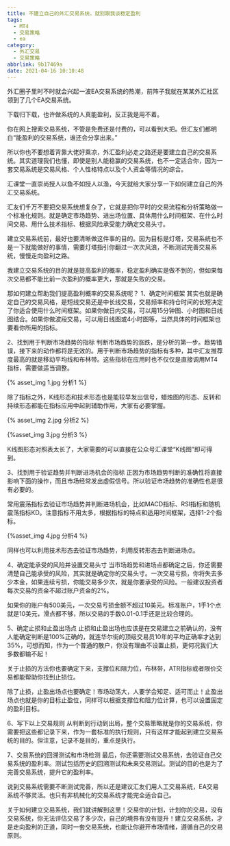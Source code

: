 ```yaml
---
title: 不建立自己的外汇交易系统，就别跟我谈稳定盈利
tags:
  - MT4
  - 交易策略
  - ea
category:
  - 外汇交易
  - 交易策略
abbrlink: 9b17469a
date: 2021-04-16 10:10:48
---
```


外汇圈子里时不时就会兴起一波EA交易系统的热潮，前阵子我就在某某外汇社区领到了几个EA交易系统。

下载归下载，也许做系统的人真能盈利，反正我是用不着。

你在网上搜索交易系统，不管是免费还是付费的，可以看到大把。但汇友们都明白“能盈利的交易系统，谁还会分享出来。”
<!--more-->
所以你也不要想着背靠大佬好乘凉，外汇盈利必走之路还是要建立自己的交易系统。其实道理我们也懂，即使是别人能稳赢的交易系统，也不一定适合你，因为一套交易系统是交易风格、个人性格特点以及个人资金等情况的综合。

汇课堂一直崇尚授人以鱼不如授人以渔，今天就给大家分享一下如何建立自己的外汇交易系统。

汇友们千万不要把交易系统想复杂了，它就是把你平时的交易流程和分析策略做一个标准化规则。就是确定市场趋势、进出场位置、具体用什么时间框架、在什么时间交易、用什么技术指标、根据风险承受能力确定交易头寸。

建立交易系统前，最好也要清晰做这件事的目的。因为目标是灯塔，交易系统也不是一下就能做好的事情，需要灯塔指引你翻过一次次风浪，不断测试完善交易系统，慢慢走向盈利之路。

我建立交易系统的目的就是提高盈利的概率，稳定盈利确实是做不到的，但如果每次交易都不能比前一次盈利的概率更大，那就是失败的交易。

那如何建立帮助我们提高盈利概率的交易系统呢？
1、确定时间框架
其实也就是确定自己的交易风格，是短线交易还是中长线交易，交易频率和持仓时间的长短决定了你适合使用什么时间框架。如果你做日内交易，可以用15分钟图、小时图和日线图结合。如果你做波段交易，可以用日线图或4小时图等，当然具体的时间框架也要看你所用的指标。

2、找到用于判断市场趋势的指标
判断市场趋势的涨跌，是分析的第一步。趋势错误，接下来的动作都将是无效的。用于判断市场趋势的指标有多种，其中汇友推荐度最高的就是移动平均线和布林带。这些指标在应用时也不仅仅是直接调用MT4指标，需要做适当调整。


{% asset_img 1.jpg 分析1 %}

除了指标之外，K线形态和技术形态也是能较早发出信号，蜡烛图的形态、反转和持续形态都能在指标应用中起到辅助作用，大家有必要掌握。


{% asset_img 2.jpg 分析2 %}


{%asset_img 3.jpg 分析3 %}

K线图形态对照表太长了，大家需要的可以直接在公众号汇课堂“K线图”即可得到。

3、找到用于验证趋势并判断进场机会的指标
正因为市场趋势判断的准确性将直接影响下面的操作，而且市场经常发出虚假信号。所以验证市场趋势的准确性也是很有必要的。

常用震荡指标去验证市场趋势并判断进场机会，比如MACD指标、RSI指标和随机震荡指标KD。注意指标不用太多，根据指标的特点和适用时间框架，选择1-2个指标。


{%asset_img 4.jpg 分析4 %}

同样也可以利用技术形态去验证市场趋势，利用反转形态去判断进场点。

4、确定能承受的风险并设置交易头寸
当市场趋势和进场点都确定之后，你还需要清楚自己能承受的风险，其实就是确定你的交易头寸。一次交易亏损，你将失去多少本金，如果连续亏损，你能交易多少次，就是你要承受的风险。一般建议投资者每次交易的资金不超过账户资金的2%。

如果你的账户有500美元，一次交易亏损金额不超过10美元。标准账户，1手1个点就是10美元，滑点都不够，所以交易的手数0.01-0.1手还是比较合理的。

5、确定止损和止盈出场点
止损和止盈出场也应该是在交易建立之前确认的，没有人能确定判断是100%正确的，就连华尔街的顶级交易员10年的平均正确率才达到35%，可想而知，作为一个普通的散户，你没有理由不设置止损，更何况我们大多数都输不起！

关于止损的方法你也要确定下来，支撑位和阻力位，布林带，ATR指标或者限价交易都能帮助你找到止损位。

除了止损，止盈出场点也要确定！市场动荡大，人要学会知足、适可而止！止盈出场点也就是你的目标止盈位，同样可以根据支撑位和阻力位计算，也可以设置固定的盈利目标。

6、写下以上交易规则
从判断到行动到出局，整个交易策略就是你的交易系统，你需要把这些都记录下来，作为一套标准的执行规则，只有这样才能起到建立交易系统的目的。但注意，记录不是目的，重点是执行。

7、交易系统的回溯测试和市场检测
最后，你还需要测试交易系统，去验证自己交易系统的盈利率。测试包括历史的回溯测试和未来交易测试。测试的目的也是为了完善交易系统，提升它的盈利率。

说到交易系统需要不断测试完善，所以还是建议汇友们用人工交易系统，EA交易系统不够灵活。也只有非机械化的交易系统才能完全适合自己。

关于如何建立交易系统，我们就讲解到这里！交易你的计划，计划你的交易，没有交易系统，你无法评估交易了多少次，自己的境界有没有提升！建立交易系统，才是走向盈利的正道，同时一套交易系统，也能让你避开市场情绪，遵循自己的交易原则。
